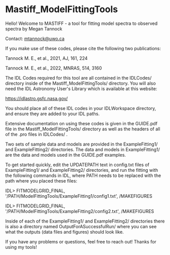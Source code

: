 # Mastiff_ModelFittingTools

Hello! Welcome to MASTIFF - a tool for fitting model spectra to observed spectra
by Megan Tannock

Contact: mtannock@uwo.ca

If you make use of these codes, please cite the following two publications:
 
 Tannock M. E., et al., 2021, AJ, 161, 224
 
 Tannock M. E., et al., 2022, MNRAS, 514, 3160

The IDL Codes required for this tool are all contained in the IDLCodes/ directory inside of
the Mastiff_ModelFittingTools/ directory. You will also need the IDL Astronomy User's Library
which is available at this website:

https://idlastro.gsfc.nasa.gov/

You should place all of these IDL codes in your IDLWorkspace directory, and ensure they are
added to your IDL paths.

Extensive documentation on using these codes is given in the GUIDE.pdf file in the
Mastiff_ModelFittingTools/ directory as well as the headers of all of the .pro files in
IDLCodes/ .

Two sets of sample data and models are provided in the ExampleFitting1/ and ExampleFitting2/
directories. The data and models in ExampleFitting1/ are the data and models used in the
GUIDE.pdf examples.

To get started quickly, edit the UPDATEPATH text in config.txt files of ExampleFitting1/ and
ExampleFitting2/ directories, and run the fitting with the following commands in IDL, where
PATH needs to be replaced with the path where you placed these files:

IDL> FITMODELGRID_FINAL, '/PATH/ModelFittingTools/ExampleFitting1/config1.txt', /MAKEFIGURES

IDL> FITMODELGRID_FINAL, '/PATH/ModelFittingTools/ExampleFitting2/config2.txt', /MAKEFIGURES

Inside of each of the ExampleFitting1/ and ExampleFitting2/ directories there is also a
directory named OutputForASuccessfulRun/ where you can see what the outputs (data files and
figures) should look like.

If you have any problems or questions, feel free to reach out!
Thanks for using my tools!
